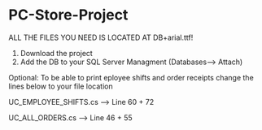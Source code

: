 # PC-Store-Project

ALL THE FILES YOU NEED IS LOCATED AT DB+arial.ttf!

1. Download the project
2. Add the DB to your SQL Server Managment (Databases--> Attach)

Optional:
To be able to print eployee shifts and order receipts change the lines below to your file location 

UC_EMPLOYEE_SHIFTS.cs --> Line 60 + 72 

UC_ALL_ORDERS.cs --> Line 46 + 55
